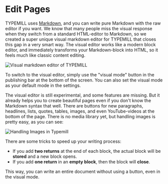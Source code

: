 # Edit Pages

TYPEMILL uses [Markdown](/for-writes/markdown), and you can write pure Markdown with the raw editor if you want. We know that many people miss the visual response when they switch from a standard HTML-editor to Markdown, so we created a super unique visual markdown editor for TYPEMILL that closes this gap in a very smart way. The visual editor works like a modern block editor, and immediately transforms your Markdown-block into HTML, so it feels much like classic content editing.

![Visual markdown editor of TYPEMILL](/media/visual-editor.gif)

To switch to the visual editor, simply use the "visual mode" button in the publishing bar at the bottom of the screen. You can also set the visual mode as your default mode in the settings.

The visual editor is still experimental, and some features are missing. But it already helps you to create beautiful pages even if you don't know the Markdown syntax that well. There are buttons for new paragraphs, headlines, lists, quotes, tables, images, and even YouTube-videos at the bottom of the page. There is no media library yet, but handling images is pretty easy, as you can see:

![Handling Images in Typemill](media/live/5c0a48b44a765-live.gif "Images in Typemill")

There are some tricks to speed up your writing process:

* If you add **two returns** at the end of each block, the actual block will be **stored** and a new block opens.
* If you add **one return** in an **empty block**, then the block will **close**.

This way, you can write an entire document without using a button, even in the visual mode. 
